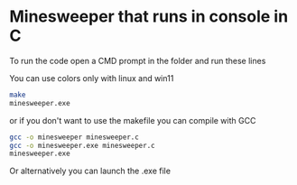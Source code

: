 # Minesweeper that runs in console in C
To run the code open a CMD prompt in the folder and run these lines

You can use colors only with linux and win11
 
 ```bash
 make
 minesweeper.exe
 ```
 
 or if you don't want to use the makefile you can compile with GCC
 
 ```bash
 gcc -o minesweeper minesweeper.c
 gcc -o minesweeper.exe minesweeper.c
 minesweeper.exe
 ```


Or alternatively you can launch the .exe file

